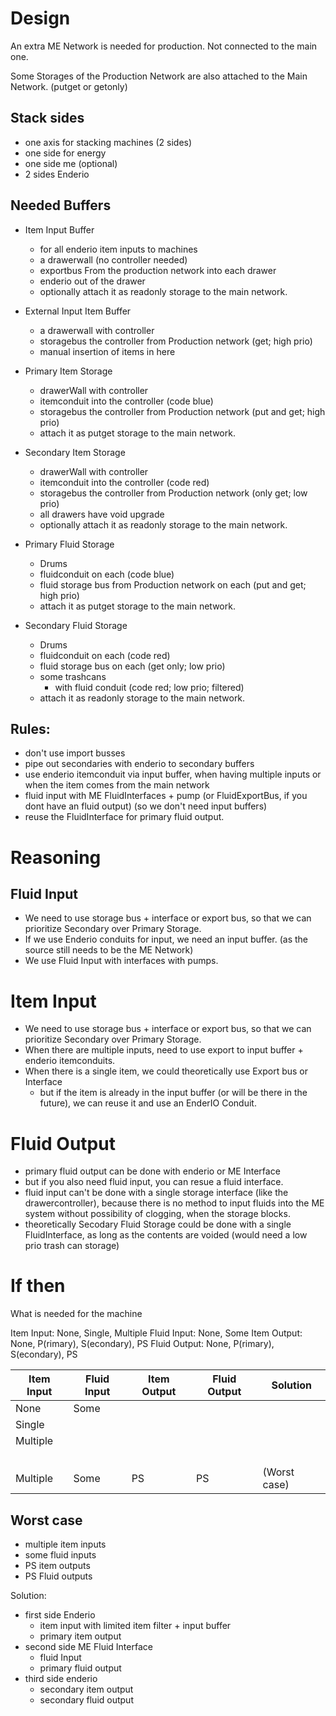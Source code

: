 # Design

An extra ME Network is needed for production. Not connected to the main one.

Some Storages of the Production Network are also attached to the Main Network. (putget or getonly)

## Stack sides

- one axis for stacking machines (2 sides)
- one side for energy
- one side me (optional)
- 2 sides Enderio

## Needed Buffers

- Item Input Buffer 
    - for all enderio item inputs to machines
    - a drawerwall (no controller needed)
    - exportbus From the production network into each drawer
    - enderio out of the drawer
    - optionally attach it as readonly storage to the main network.

- External Input Item Buffer
    - a drawerwall with controller
    - storagebus the controller from Production network (get; high prio)
    - manual insertion of items in here

- Primary Item Storage
    - drawerWall with controller
    - itemconduit into the controller (code blue)
    - storagebus the controller from Production network (put and get; high prio)
    - attach it as putget storage to the main network.

- Secondary Item Storage
    - drawerWall with controller
    - itemconduit into the controller (code red)
    - storagebus the controller from Production network (only get; low prio)
    - all drawers have void upgrade
    - optionally attach it as readonly storage to the main network.

- Primary Fluid Storage
    - Drums
    - fluidconduit on each (code blue)
    - fluid storage bus from Production network on each (put and get; high prio)
    - attach it as putget storage to the main network.

- Secondary Fluid Storage
    - Drums
    - fluidconduit on each (code red)
    - fluid storage bus on each (get only; low prio)
    - some trashcans 
        - with fluid conduit (code red; low prio; filtered)
    - attach it as readonly storage to the main network.

## Rules:

- don't use import busses
- pipe out secondaries with enderio to secondary buffers
- use enderio itemconduit via input buffer, when having multiple inputs or when the item comes from the main network 
- fluid input with ME FluidInterfaces + pump (or FluidExportBus, if you dont have an fluid output) (so we don't need input buffers)
- reuse the FluidInterface for primary fluid output.

# Reasoning

## Fluid Input

- We need to use storage bus + interface or export bus, so that we can prioritize Secondary over Primary Storage.
- If we use Enderio conduits for input, we need an input buffer. (as the source still needs to be the ME Network)
- We use Fluid Input with interfaces with pumps.


# Item Input

- We need to use storage bus + interface or export bus, so that we can prioritize Secondary over Primary Storage.
- When there are multiple inputs, need to use export to input buffer + enderio itemconduits.
- When there is a single item, we could theoretically use Export bus or Interface
    - but if the item is already in the input buffer (or will be there in the future), we can reuse it and use an EnderIO Conduit.

# Fluid Output

- primary fluid output can be done with enderio or ME Interface
- but if you also need fluid input, you can resue a fluid interface.
- fluid input can't be done with a single storage interface (like the drawercontroller), because there is no method to input fluids into the ME system without possibility of clogging, when the storage blocks.
- theoretically Secodary Fluid Storage could be done with a single FluidInterface, as long as the contents are voided (would need a low prio trash can storage)

# If then

What is needed for the machine

Item Input: None, Single, Multiple
Fluid Input: None, Some
Item Output: None, P(rimary), S(econdary), PS
Fluid Output: None, P(rimary), S(econdary), PS


| Item Input | Fluid Input | Item Output | Fluid Output | Solution     |
|------------|-------------|-------------|--------------|--------------|
| None       | Some        |             |              |              |
| Single     |             |             |              |              |
| Multiple   |             |             |              |              |
|            |             |             |              |              |
|            |             |             |              |              |
|            |             |             |              |              |
|            |             |             |              |              |
| Multiple   | Some        | PS          | PS           | (Worst case) |



## Worst case

- multiple item inputs
- some fluid inputs
- PS item outputs
- PS Fluid outputs

Solution:
- first side Enderio
    - item input with limited item filter + input buffer
    - primary item output
- second side ME Fluid Interface
    - fluid Input
    - primary fluid output
- third side enderio
    - secondary item output
    - secondary fluid output

